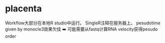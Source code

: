 # placenta
Workflow大部分在本地R studio中运行。
SingleR注释在服务器上。
pesudotime given by monocle3效果欠佳 ➡️ 可能需要从fastq计算RNA velocity获得pesudo order

